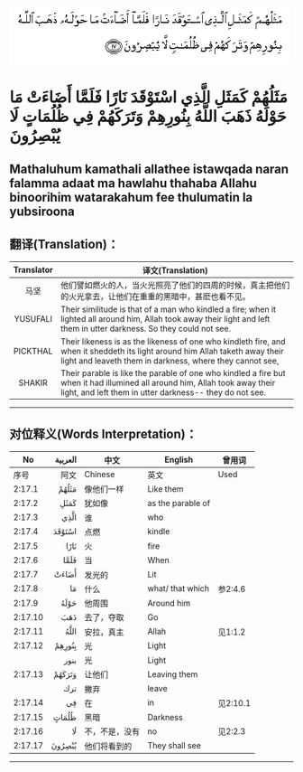 ![002:017](images/002_017.gif)

#  مَثَلُهُمْ كَمَثَلِ الَّذِي اسْتَوْقَدَ نَارًا فَلَمَّا أَضَاءَتْ مَا حَوْلَهُ ذَهَبَ اللَّهُ بِنُورِهِمْ وَتَرَكَهُمْ فِي ظُلُمَاتٍ لَا يُبْصِرُونَ 

## Mathaluhum kamathali allathee istawqada naran falamma adaat ma hawlahu thahaba Allahu binoorihim watarakahum fee thulumatin la yubsiroona

## 翻译(Translation)：

| Translator | 译文(Translation)                                            |
|:----------:| ------------------------------------------------------------ |
| 马坚       | 他们譬如燃火的人，当火光照亮了他们的四周的时候，真主把他们的火光拿去，让他们在重重的黑暗中，甚麽也看不见。 |
| YUSUFALI   | Their similitude is that of a man who kindled a fire; when it lighted all around him, Allah took away their light and left them in utter darkness. So they could not see. |
| PICKTHAL   | Their likeness is as the likeness of one who kindleth fire, and when it sheddeth its light around him Allah taketh away their light and leaveth them in darkness, where they cannot see, |
| SHAKIR     | Their parable is like the parable of one who kindled a fire but when it had illumined all around him, Allah took away their light, and left them in utter darkness-- they do not see. |

---

## 对位释义(Words Interpretation)：

| No      | العربية | 中文           | English           | 曾用词   |
| ------- | ------: | -------------- | ----------------- | -------- |
| 序号    |    阿文 | Chinese        | 英文              | Used     |
| 2:17.1  |   مَثَلُهُمْ | 像他们一样     | Like them         |          |
| 2:17.2  |    كَمَثَلِ | 犹如像         | as the parable of |          |
| 2:17.3  |    الَّذِي | 谁             | who               |          |
| 2:17.4  |  اسْتَوْقَدَ | 点燃           | kindle            |          |
| 2:17.5  |    نَارًا | 火             | fire              |          |
| 2:17.6  |    فَلَمَّا | 当             | When              |          |
| 2:17.7  |   أَضَاءَتْ | 发光的         | Lit               |          |
| 2:17.8  |      مَا | 什么           | what/ that which  | 参2:4.6  |
| 2:17.9  |    حَوْلَهُ | 他周围         | Around him        |          |
| 2:17.10 |     ذَهَبَ | 去了，夺取     | Go                |          |
| 2:17.11 |    اللَّهُ | 安拉，真主     | Allah             | 见1:1.2  |
| 2:17.12 |  بِنُورِهِمْ | 光             | Light             |          |
|         |    بنور | 光             | Light             |          |
| 2:17.13 |  وَتَرَكَهُمْ | 让他们         | Leaving them      |          |
|         |     ترك | 撇弃           | leave             |          |
| 2:17.14 |      فِي | 在             | in                | 见2:10.1 |
| 2:17.15 |   ظُلُمَاتٍ | 黑暗           | Darkness          |          |
| 2:17.16 |      لَا | 不，不是，没有 | no                | 见2:2.3  |
| 2:17.17 |  يُبْصِرُونَ | 他们将看到的   | They shall see    |          |

---
